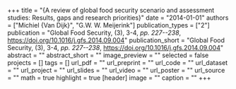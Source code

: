 +++
title = "{A review of global food security scenario and assessment studies: Results, gaps and research priorities}"
date = "2014-01-01"
authors = ["Michiel {Van Dijk}", "G.W. W. Meijerink"]
publication_types = ["2"]
publication = "Global Food Security, (3), 3-4, _pp. 227--238_, https://doi.org/10.1016/j.gfs.2014.09.004"
publication_short = "Global Food Security, (3), 3-4, _pp. 227--238_, https://doi.org/10.1016/j.gfs.2014.09.004"
abstract = ""
abstract_short = ""
image_preview = ""
selected = false
projects = []
tags = []
url_pdf = ""
url_preprint = ""
url_code = ""
url_dataset = ""
url_project = ""
url_slides = ""
url_video = ""
url_poster = ""
url_source = ""
math = true
highlight = true
[header]
image = ""
caption = ""
+++
